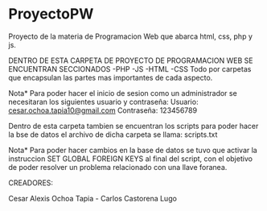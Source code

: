 # ProyectoPW
Proyecto de la materia de Programacion Web que abarca html, css, php y js.

DENTRO DE ESTA CARPETA DE PROYECTO DE PROGRAMACION WEB SE ENCUENTRAN SECCIONADOS
-PHP
-JS
-HTML
-CSS
Todo por carpetas que encapsulan las partes mas importantes de cada aspecto.

Nota* 
Para poder hacer el inicio de sesion como un administrador se necesitaran 
los siguientes usuario y contraseña: 
Usuario: cesar.ochoa.tapia10@gmail.com
Contraseña: 123456789

Dentro de esta carpeta tambien se encuentran los scripts para poder hacer la bse de datos
el archivo de dicha carpeta se llama: scripts.txt

Nota*
Para poder hacer cambios en la base de datos se tuvo que activar la instruccion 
SET GLOBAL FOREIGN KEYS  al final del script, con el objetivo de poder resolver
un problema relacionado con una llave foranea.


CREADORES:

Cesar Alexis Ochoa Tapia -
Carlos Castorena Lugo 
